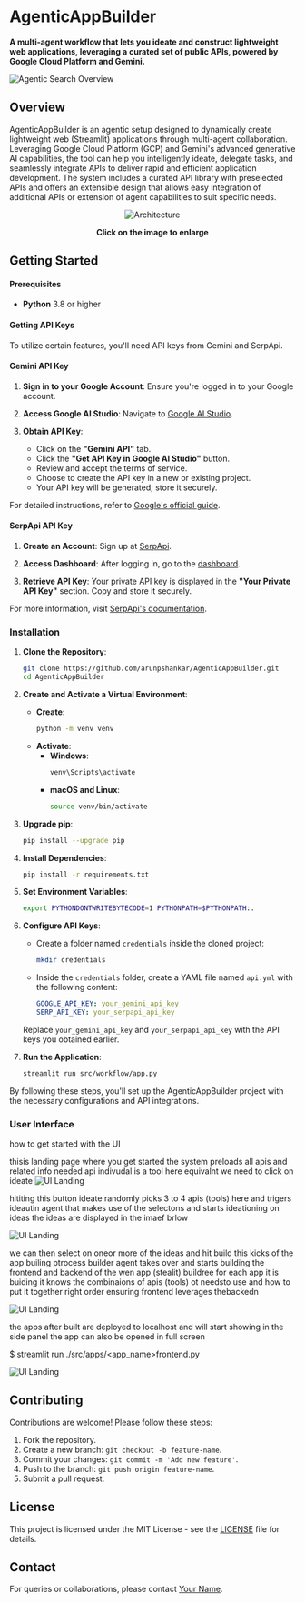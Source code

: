 # AgenticAppBuilder

**A multi-agent workflow that lets you ideate and construct lightweight web applications, leveraging a curated set of public APIs, powered by Google Cloud Platform and Gemini.**

![Agentic Search Overview](./img/agentic-app-builder.png)

## Overview

AgenticAppBuilder is an agentic setup designed to dynamically create lightweight web (Streamlit) applications through multi-agent collaboration. Leveraging Google Cloud Platform (GCP) and Gemini's advanced generative AI capabilities, the tool can help you intelligently ideate, delegate tasks, and seamlessly integrate APIs to deliver rapid and efficient application development. The system includes a curated API library with preselected APIs and offers an extensible design that allows easy integration of additional APIs or extension of agent capabilities to suit specific needs.

<div align="center">
  <img src="./img/arch.png" alt="Architecture" style="max-width: 100%;"/>
  <p><strong>Click on the image to enlarge</strong></p>
</div>

## Getting Started

#### Prerequisites

- **Python** 3.8 or higher

#### Getting API Keys

To utilize certain features, you'll need API keys from Gemini and SerpApi.

#### Gemini API Key

1. **Sign in to your Google Account**: Ensure you're logged in to your Google account.

2. **Access Google AI Studio**: Navigate to [Google AI Studio](https://ai.google.dev/aistudio).

3. **Obtain API Key**:
   - Click on the **"Gemini API"** tab.
   - Click the **"Get API Key in Google AI Studio"** button.
   - Review and accept the terms of service.
   - Choose to create the API key in a new or existing project.
   - Your API key will be generated; store it securely.

For detailed instructions, refer to [Google's official guide](https://ai.google.dev/gemini-api/docs/api-key).

#### SerpApi API Key

1. **Create an Account**: Sign up at [SerpApi](https://serpapi.com/users/sign_up).

2. **Access Dashboard**: After logging in, go to the [dashboard](https://serpapi.com/dashboard).

3. **Retrieve API Key**: Your private API key is displayed in the **"Your Private API Key"** section. Copy and store it securely.

For more information, visit [SerpApi's documentation](https://serpapi.com/search-api).

### Installation

1. **Clone the Repository**:
   ```bash
   git clone https://github.com/arunpshankar/AgenticAppBuilder.git
   cd AgenticAppBuilder
   ```

2. **Create and Activate a Virtual Environment**:
   - **Create**:
     ```bash
     python -m venv venv
     ```
   - **Activate**:
     - **Windows**:
       ```bash
       venv\Scripts\activate
       ```
     - **macOS and Linux**:
       ```bash
       source venv/bin/activate
       ```

3. **Upgrade pip**:
   ```bash
   pip install --upgrade pip
   ```

4. **Install Dependencies**:
   ```bash
   pip install -r requirements.txt
   ```

5. **Set Environment Variables**:
   ```bash
   export PYTHONDONTWRITEBYTECODE=1 PYTHONPATH=$PYTHONPATH:.
   ```

6. **Configure API Keys**:
   - Create a folder named `credentials` inside the cloned project:
     ```bash
     mkdir credentials
     ```
   - Inside the `credentials` folder, create a YAML file named `api.yml` with the following content:
     ```yaml
     GOOGLE_API_KEY: your_gemini_api_key
     SERP_API_KEY: your_serpapi_api_key
     ```
   Replace `your_gemini_api_key` and `your_serpapi_api_key` with the API keys you obtained earlier.

7. **Run the Application**:
   ```bash
   streamlit run src/workflow/app.py
   ```

By following these steps, you'll set up the AgenticAppBuilder project with the necessary configurations and API integrations. 


### User Interface 

how to get started with the UI

thisis landing page where you get started
the system preloads all apis and related info needed
api indivudal is a tool here equivalnt 
we need to click on ideate 
![UI Landing](./img/landing.png)

hititing this button ideate randomly picks 3 to 4 apis (tools) here and trigers ideautin agent that makes use of the selectons and starts ideationing on ideas 
the ideas are displayed in the imaef brlow 


![UI Landing](./img/random-ideas.png)

we can then select on oneor more of the ideas and hit build 
this kicks of the app builing ptrocess 
builder agent takes over and starts building the frontend and backend of the wen app (stealit)
buildree for each app it is buiding it knows the combinaions of apis (tools) ot needsto use and how to put it together right order 
ensuring frontend leverages thebackedn 

![UI Landing](./img/app-loading-side.png)

the apps after built are deployed to localhost and will start showing in the side panel 
the app can also be opened in full screen 

$ streamlit run ./src/apps/<app_name>frontend.py

![UI Landing](./img/full-view.png)




## Contributing

Contributions are welcome! Please follow these steps:

1. Fork the repository.
2. Create a new branch: `git checkout -b feature-name`.
3. Commit your changes: `git commit -m 'Add new feature'`.
4. Push to the branch: `git push origin feature-name`.
5. Submit a pull request.

## License

This project is licensed under the MIT License - see the [LICENSE](LICENSE) file for details.

## Contact

For queries or collaborations, please contact [Your Name](mailto:arunpshankar@google.com).






